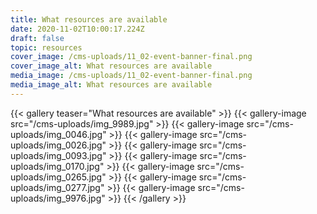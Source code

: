 ```yaml
---
title: What resources are available
date: 2020-11-02T10:00:17.224Z
draft: false
topic: resources
cover_image: /cms-uploads/11_02-event-banner-final.png
cover_image_alt: What resources are available
media_image: /cms-uploads/11_02-event-banner-final.png
media_image_alt: What resources are available
---
```

{{< gallery teaser="What resources are available" >}}
{{< gallery-image src="/cms-uploads/img_9989.jpg" >}}
{{< gallery-image src="/cms-uploads/img_0046.jpg" >}}
{{< gallery-image src="/cms-uploads/img_0026.jpg" >}}
{{< gallery-image src="/cms-uploads/img_0093.jpg" >}}
{{< gallery-image src="/cms-uploads/img_0170.jpg" >}}
{{< gallery-image src="/cms-uploads/img_0265.jpg" >}}
{{< gallery-image src="/cms-uploads/img_0277.jpg" >}}
{{< gallery-image src="/cms-uploads/img_9976.jpg" >}}
{{< /gallery >}}